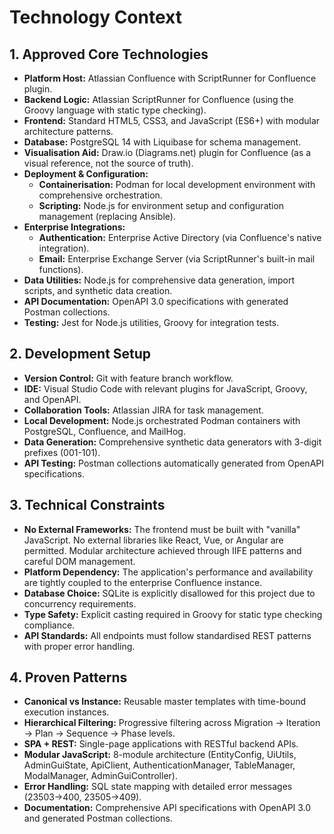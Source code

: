 # Technology Context

## 1. Approved Core Technologies

*   **Platform Host:** Atlassian Confluence with ScriptRunner for Confluence plugin.
*   **Backend Logic:** Atlassian ScriptRunner for Confluence (using the Groovy language with static type checking).
*   **Frontend:** Standard HTML5, CSS3, and JavaScript (ES6+) with modular architecture patterns.
*   **Database:** PostgreSQL 14 with Liquibase for schema management.
*   **Visualisation Aid:** Draw.io (Diagrams.net) plugin for Confluence (as a visual reference, not the source of truth).
*   **Deployment & Configuration:**
    *   **Containerisation:** Podman for local development environment with comprehensive orchestration.
    *   **Scripting:** Node.js for environment setup and configuration management (replacing Ansible).
*   **Enterprise Integrations:**
    *   **Authentication:** Enterprise Active Directory (via Confluence's native integration).
    *   **Email:** Enterprise Exchange Server (via ScriptRunner's built-in mail functions).
*   **Data Utilities:** Node.js for comprehensive data generation, import scripts, and synthetic data creation.
*   **API Documentation:** OpenAPI 3.0 specifications with generated Postman collections.
*   **Testing:** Jest for Node.js utilities, Groovy for integration tests.

## 2. Development Setup

*   **Version Control:** Git with feature branch workflow.
*   **IDE:** Visual Studio Code with relevant plugins for JavaScript, Groovy, and OpenAPI.
*   **Collaboration Tools:** Atlassian JIRA for task management.
*   **Local Development:** Node.js orchestrated Podman containers with PostgreSQL, Confluence, and MailHog.
*   **Data Generation:** Comprehensive synthetic data generators with 3-digit prefixes (001-101).
*   **API Testing:** Postman collections automatically generated from OpenAPI specifications.

## 3. Technical Constraints

*   **No External Frameworks:** The frontend must be built with "vanilla" JavaScript. No external libraries like React, Vue, or Angular are permitted. Modular architecture achieved through IIFE patterns and careful DOM management.
*   **Platform Dependency:** The application's performance and availability are tightly coupled to the enterprise Confluence instance.
*   **Database Choice:** SQLite is explicitly disallowed for this project due to concurrency requirements.
*   **Type Safety:** Explicit casting required in Groovy for static type checking compliance.
*   **API Standards:** All endpoints must follow standardised REST patterns with proper error handling.

## 4. Proven Patterns

*   **Canonical vs Instance:** Reusable master templates with time-bound execution instances.
*   **Hierarchical Filtering:** Progressive filtering across Migration → Iteration → Plan → Sequence → Phase levels.
*   **SPA + REST:** Single-page applications with RESTful backend APIs.
*   **Modular JavaScript:** 8-module architecture (EntityConfig, UiUtils, AdminGuiState, ApiClient, AuthenticationManager, TableManager, ModalManager, AdminGuiController).
*   **Error Handling:** SQL state mapping with detailed error messages (23503→400, 23505→409).
*   **Documentation:** Comprehensive API specifications with OpenAPI 3.0 and generated Postman collections.
